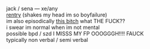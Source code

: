 jack / sena — xe/any  
[rentry](https://rentry.org/littlegemini) (shakes my head im so boyfailure)  
im also episodically [this bitch](https://ensemble-stars.fandom.com/wiki/Izumi_Sena) what THE FUCK??  
i swear im normal when im not mental  
possible bpd / szd I MISSS MY FP OOOGGGH!!!! FAUCK  
typically non verbal / semi verbal
